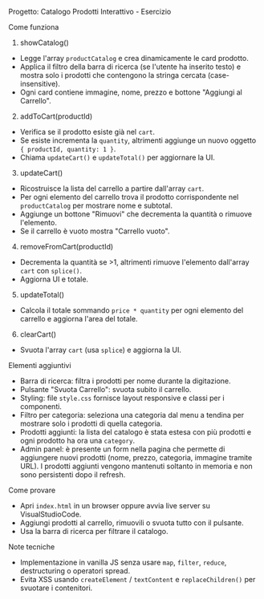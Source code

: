 Progetto: Catalogo Prodotti Interattivo - Esercizio

Come funziona

1) showCatalog()
- Legge l'array `productCatalog` e crea dinamicamente le card prodotto.
- Applica il filtro della barra di ricerca (se l'utente ha inserito testo) e mostra solo i prodotti che contengono la stringa cercata (case-insensitive).
- Ogni card contiene immagine, nome, prezzo e bottone "Aggiungi al Carrello".

2) addToCart(productId)
- Verifica se il prodotto esiste già nel `cart`.
- Se esiste incrementa la `quantity`, altrimenti aggiunge un nuovo oggetto `{ productId, quantity: 1 }`.
- Chiama `updateCart()` e `updateTotal()` per aggiornare la UI.

3) updateCart()
- Ricostruisce la lista del carrello a partire dall'array `cart`.
- Per ogni elemento del carrello trova il prodotto corrispondente nel `productCatalog` per mostrare nome e subtotal.
- Aggiunge un bottone "Rimuovi" che decrementa la quantità o rimuove l'elemento.
- Se il carrello è vuoto mostra "Carrello vuoto".

4) removeFromCart(productId)
- Decrementa la quantità se >1, altrimenti rimuove l'elemento dall'array `cart` con `splice()`.
- Aggiorna UI e totale.

5) updateTotal()
- Calcola il totale sommando `price * quantity` per ogni elemento del carrello e aggiorna l'area del totale.

6) clearCart()
- Svuota l'array `cart` (usa `splice`) e aggiorna la UI.

Elementi aggiuntivi
- Barra di ricerca: filtra i prodotti per nome durante la digitazione.
- Pulsante "Svuota Carrello": svuota subito il carrello.
- Styling: file `style.css` fornisce layout responsive e classi per i componenti.
 - Filtro per categoria: seleziona una categoria dal menu a tendina per mostrare solo i prodotti di quella categoria.
 - Prodotti aggiunti: la lista del catalogo è stata estesa con più prodotti e ogni prodotto ha ora una `category`.
 - Admin panel: è presente un form nella pagina che permette di aggiungere nuovi prodotti (nome, prezzo, categoria, immagine tramite URL). I prodotti aggiunti vengono mantenuti soltanto in memoria e non sono persistenti dopo il refresh.

Come provare
- Apri `index.html` in un browser oppure avvia live server su VisualStudioCode.
- Aggiungi prodotti al carrello, rimuovili o svuota tutto con il pulsante.
- Usa la barra di ricerca per filtrare il catalogo.

Note tecniche
- Implementazione in vanilla JS senza usare `map`, `filter`, `reduce`, destructuring o operatori spread.
- Evita XSS usando `createElement` / `textContent` e `replaceChildren()` per svuotare i contenitori.
